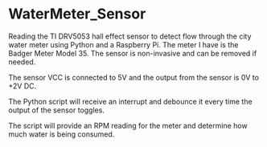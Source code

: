 # WaterMeter_Sensor
Reading the TI DRV5053 hall effect sensor to detect flow through the city water meter using Python and a Raspberry Pi. The meter I have is the Badger Meter Model 35. The sensor is non-invasive and can be removed if needed.

The sensor VCC is connected to 5V and the output from the sensor is 0V to +2V DC.

The Python script will receive an interrupt and debounce it every time the output of the sensor toggles. 

The script will provide an RPM reading for the meter and determine how much water is being consumed. 
